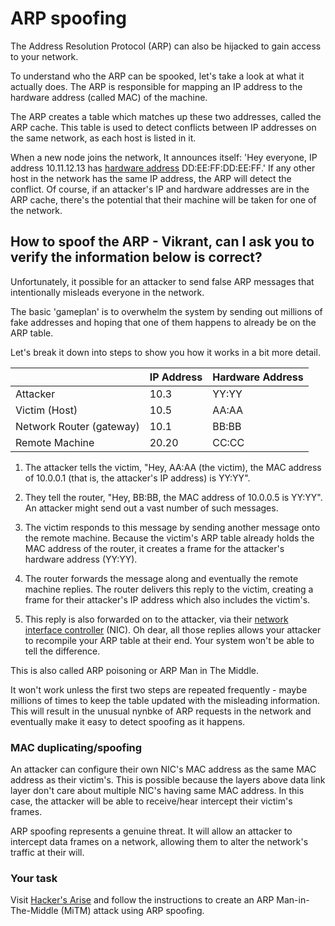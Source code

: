 # ARP spoofing

The Address Resolution Protocol (ARP) can also be hijacked to gain access to your network.

To understand who the ARP can be spooked, let's take a look at what it actually does. The ARP is responsible for mapping an IP address to the hardware address (called MAC) of the machine. 

The ARP creates a table which matches up these two addresses, called the ARP cache.
This table is used to detect conflicts between IP addresses on the same network, as each host is listed in it.

When a new node joins the network, It announces itself: 'Hey everyone, IP address 10.11.12.13 has [hardware address](https://www.cs.cmu.edu/~./computing/networking/hardware_address.html) DD:EE:FF:DD:EE:FF.' If any other host in the network has the same IP address, the ARP will detect the conflict.  Of course, if an attacker's IP and hardware addresses are in the ARP cache, there's the potential that their machine will be taken for one of the network.

## How to spoof the ARP - Vikrant, can I ask you to verify the information below is correct?
Unfortunately, it possible for an attacker to send false ARP messages that intentionally misleads everyone in the network. 

The basic 'gameplan' is to overwhelm the system by sending out millions of fake addresses and hoping that one of them happens to already be on the ARP table. 

Let's break it down into steps to show you how it works in a bit more detail.  

|  | IP Address | Hardware Address |
| -------------| ------------|--------------|
| Attacker | 10.3 | YY:YY 
| Victim (Host) | 10.5 | AA:AA
| Network Router (gateway) | 10.1 | BB:BB
| Remote Machine | 20.20 | CC:CC

1. The attacker tells the victim, "Hey, AA:AA (the victim), the MAC address of 10.0.0.1 (that is, the attacker's IP address) is YY:YY".

2. They tell the router, "Hey, BB:BB, the MAC address of 10.0.0.5 is YY:YY". An attacker might send out a vast number of such messages.

3. The victim responds to this message by sending another message onto the remote machine.  Because the victim's ARP table already holds the MAC address of the router, it creates a frame for the attacker's hardware address (YY:YY).

4. The router forwards the message along and eventually the remote machine replies. The router delivers this reply to the victim, creating a frame for their attacker's IP address which also includes the victim's. 

5. This reply is also forwarded on to the attacker, via their [network interface controller](https://en.wikipedia.org/wiki/Network_interface_controller) (NIC).  Oh dear, all those replies allows your attacker to recompile your ARP table at their end.  Your system won't be able to tell the difference.

This is also called ARP poisoning or ARP Man in The Middle. 

It won't work unless the first two steps are repeated frequently - maybe millions of times to keep the table updated with the misleading information. This will result in the unusual nynbke of ARP requests in the network and eventually make it easy to detect spoofing as it happens.

### MAC duplicating/spoofing

An attacker can configure their own NIC's MAC address as the same MAC address as their victim's. This is possible because the layers above data link layer don't care about multiple NIC's having same MAC address. In this case, the attacker will be able to receive/hear intercept their victim's frames.

ARP spoofing represents a genuine threat.  It will allow an attacker to intercept data frames on a network, allowing them to alter the network's traffic at their will.

### Your task
 Visit [Hacker's Arise](https://www.hackers-arise.com/single-post/2017/07/25/Man-the-Middle-MiTM-Attack-with-ARPspoofing) and follow the instructions to create an ARP Man-in-The-Middle (MiTM) attack using ARP spoofing.